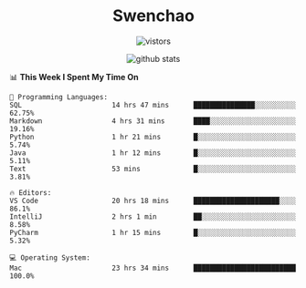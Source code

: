 <h1 align="center">Swenchao</h3>

<p align="center">
  <img src="https://visitor-badge.glitch.me/badge?page_id=Swenchao" alt="vistors" />
</p>

<p align="center">
  <img src="https://github-readme-stats.vercel.app/api?username=Swenchao&count_private=true&show_icons=true&theme=vue-dark&hide_title=true" alt="github stats" />
</p>

<!--START_SECTION:waka-->
📊 **This Week I Spent My Time On** 

```text
💬 Programming Languages: 
SQL                      14 hrs 47 mins      ███████████████░░░░░░░░░░   62.75% 
Markdown                 4 hrs 31 mins       ████░░░░░░░░░░░░░░░░░░░░░   19.16% 
Python                   1 hr 21 mins        █░░░░░░░░░░░░░░░░░░░░░░░░   5.74% 
Java                     1 hr 12 mins        █░░░░░░░░░░░░░░░░░░░░░░░░   5.11% 
Text                     53 mins             █░░░░░░░░░░░░░░░░░░░░░░░░   3.81%

🔥 Editors: 
VS Code                  20 hrs 18 mins      █████████████████████░░░░   86.1% 
IntelliJ                 2 hrs 1 min         ██░░░░░░░░░░░░░░░░░░░░░░░   8.58% 
PyCharm                  1 hr 15 mins        █░░░░░░░░░░░░░░░░░░░░░░░░   5.32%

💻 Operating System: 
Mac                      23 hrs 34 mins      █████████████████████████   100.0%

```


<!--END_SECTION:waka-->
